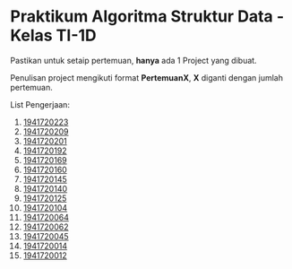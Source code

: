 # Praktikum Algoritma Struktur Data - Kelas TI-1D

Pastikan untuk setaip pertemuan, **hanya** ada 1 Project yang dibuat. 

Penulisan project mengikuti format **PertemuanX**,   **X** diganti dengan jumlah pertemuan.

List Pengerjaan:
1. [1941720223](/1941720223)
2. [1941720209](/1941720209)
3. [1941720201](/1941720201)
4. [1941720192](/1941720192)
5. [1941720169](/1941720169)
6. [1941720160](/1941720160)
7. [1941720145](/1941720145)
8. [1941720140](/1941720140)
9. [1941720125](/1941720125)
10. [1941720104](/1941720104)
11. [1941720064](/1941720064)
12. [1941720062](/1941720062)
13. [1941720045](/1941720045)
14. [1941720014](/1941720014)
15. [1941720012](/1941720012)